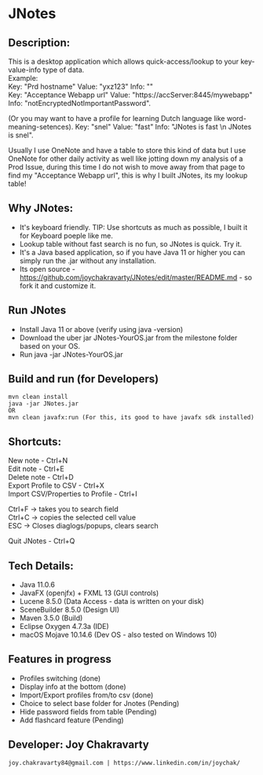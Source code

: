 # JNotes

## Description:
  This is a desktop application which allows quick-access/lookup to your key-value-info type of data.  
  Example:  
  Key: "Prd hostname"  Value: "yxz123"  Info: ""    
  Key: "Acceptance Webapp url"  Value: "https://accServer:8445/mywebapp"  Info: "notEncryptedNotImportantPassword". 
  
  (Or you may want to have a profile for learning Dutch language like word-meaning-setences). 
  Key: "snel"  Value: "fast"  Info: "JNotes is fast \n JNotes is snel". 

  Usually I use OneNote and have a table to store this kind of data but I use OneNote for other daily activity as well like   jotting down my analysis of a Prod Issue, during this time I do not wish to move away from that page to find my "Acceptance Webapp url", this is why I built JNotes, its my lookup table!  
  
## Why JNotes:
  - It's keyboard friendly. TIP: Use shortcuts as much as possible, I built it for Keyboard poeple like me. 
  - Lookup table without fast search is no fun, so JNotes is quick. Try it.  
  - It's a Java based application, so if you have Java 11 or higher you can simply run the .jar without any installation.  
  - Its open source - https://github.com/joychakravarty/JNotes/edit/master/README.md - so fork it and customize it.  
 
 ## Run JNotes
  - Install Java 11 or above (verify using java -version)  
  - Download the uber jar JNotes-YourOS.jar from the milestone folder based on your OS.  
  - Run java -jar JNotes-YourOS.jar  
   
 ## Build and run (for Developers)
    mvn clean install  
    java -jar JNotes.jar   
    OR  
    mvn clean javafx:run (For this, its good to have javafx sdk installed)
     
 ## Shortcuts: 
  New note - Ctrl+N  
  Edit note - Ctrl+E  
  Delete note - Ctrl+D  
  Export Profile to CSV - Ctrl+X  
  Import CSV/Properties to Profile - Ctrl+I  
  
  Ctrl+F -> takes you to search field  
  Ctrl+C -> copies the selected cell value  
  ESC -> Closes diaglogs/popups, clears search  
  
  Quit JNotes - Ctrl+Q  
  
 ## Tech Details:
  - Java 11.0.6  
  - JavaFX (openjfx) + FXML 13 (GUI controls)  
  - Lucene 8.5.0 (Data Access - data is written on your disk)  
  - SceneBuilder 8.5.0 (Design UI)  
  - Maven 3.5.0 (Build)  
  - Eclipse Oxygen 4.7.3a (IDE)  
  - macOS Mojave 10.14.6 (Dev OS - also tested on Windows 10)  
  
 ## Features in progress
  - Profiles switching (done)  
  - Display info at the bottom (done)
  - Import/Export profiles from/to csv  (done)
  - Choice to select base folder for Jnotes (Pending)  
  - Hide password fields from table (Pending)  
  - Add flashcard feature (Pending)  
  
 ## Developer: Joy Chakravarty  
    joy.chakravarty84@gmail.com | https://www.linkedin.com/in/joychak/ 

